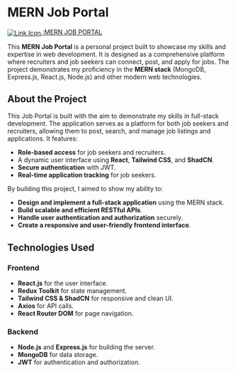 # MERN Job Portal

<a href="https://mern-jobportal-1-sfpm.onrender.com/">
  <img src="https://img.icons8.com/ios-filled/30/0000FF/link.png" alt="Link Icon" style="vertical-align: middle;"/> <span>:MERN JOB PORTAL</span>
</a> 

<br/>

This **MERN Job Portal** is a personal project built to showcase my skills and expertise in web development. It is designed as a comprehensive platform where recruiters and job seekers can connect, post, and apply for jobs. The project demonstrates my proficiency in the **MERN stack** (MongoDB, Express.js, React.js, Node.js) and other modern web technologies.

## About the Project

This Job Portal is built with the aim to demonstrate my skills in full-stack development. The application serves as a platform for both job seekers and recruiters, allowing them to post, search, and manage job listings and applications. It features:

- **Role-based access** for job seekers and recruiters.
- A dynamic user interface using **React**, **Tailwind CSS**, and **ShadCN**.
- **Secure authentication** with JWT.
- **Real-time application tracking** for job seekers.

By building this project, I aimed to show my ability to:

- **Design and implement a full-stack application** using the MERN stack.
- **Build scalable and efficient RESTful APIs**.
- **Handle user authentication and authorization** securely.
- **Create a responsive and user-friendly frontend interface**.

## Technologies Used

### Frontend

- **React.js** for the user interface.
- **Redux Toolkit** for state management.
- **Tailwind CSS & ShadCN** for responsive and clean UI.
- **Axios** for API calls.
- **React Router DOM** for page navigation.

### Backend

- **Node.js** and **Express.js** for building the server.
- **MongoDB** for data storage.
- **JWT** for authentication and authorization.
